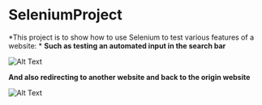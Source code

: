 # SeleniumProject
*This project is to show how to use Selenium to test various features of a website:  *
**Such as testing an automated input in the search bar**

![ Alt Text](https://media.giphy.com/media/CWYPkXNOW0lDMRBlkN/giphy.gif)



**And also redirecting to another website and back to the origin website**


![ Alt Text](https://media.giphy.com/media/4LFgfkeGsAe8rahtMg/giphy.gif)
